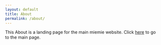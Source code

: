 ```yaml
---
layout: default
title: About
permalink: /about/
---
```


<html>
<head>
<meta http-equiv="refresh" content="2;url=https://miemiekurisu.github.io" />
<title>goto MainPage</title>
</head>
<body>
This About is a landing page for the main miemie website. Click <a href="https://miemiekurisu.github.io">here</a> to go to the main page.
</body>
</html>